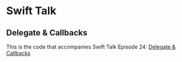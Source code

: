 # Swift Talk
## Delegate & Callbacks

This is the code that accompanies Swift Talk Episode 24: [Delegate & Callbacks](https://talk.objc.io/episodes/S01E24-delegates-callbacks)
